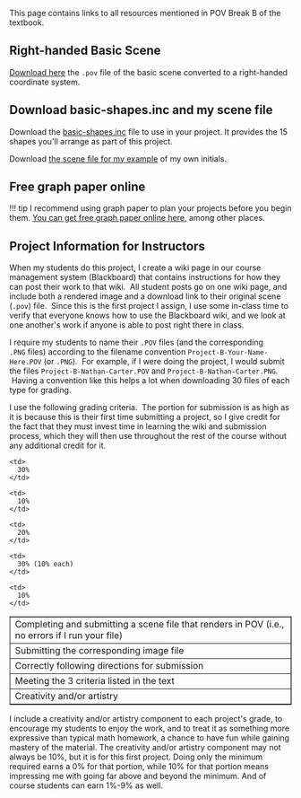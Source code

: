 
This page contains links to all resources mentioned in POV Break B of the
textbook.

## Right-handed Basic Scene

[Download here](files/right-handed-basic-scene.pov) the `.pov` file of the
basic scene converted to a right-handed coordinate system.

## Download basic-shapes.inc and my scene file

Download the [basic-shapes.inc](files/basic-shapes.inc) file to use in your
project. It provides the 15 shapes you'll arrange as part of this project.

Download [the scene file for my example](files/project-1-example-ncc.pov) of
my own initials.

## Free graph paper online

!!! tip
    I recommend using graph paper to plan your projects before you begin
    them.  [You can get free graph paper online
    here](http://incompetech.com/graphpaper/), among other places.

## Project Information for Instructors

When my students do this project, I create a wiki page in our course
management system (Blackboard) that contains instructions for how they can
post their work to that wiki.  All student posts go on one wiki page, and
include both a rendered image and a download link to their original scene
(`.pov`) file.  Since this is the first project I assign, I use some
in-class time to verify that everyone knows how to use the Blackboard wiki,
and we look at one another's work if anyone is able to post right there in
class.

I require my students to name their `.POV` files (and the corresponding
`.PNG` files) according to the filename convention
`Project-B-Your-Name-Here.POV` (or `.PNG`).  For example, if I were doing
the project, I would submit the files `Project-B-Nathan-Carter.POV` and
`Project-B-Nathan-Carter.PNG`.  Having a convention like this helps a lot
when downloading 30 files of each type for grading.

I use the following grading criteria.  The portion for submission is as high as it is because this is their first time submitting a project, so I give credit for the fact that they must invest time in learning the wiki and submission process, which they will then use throughout the rest of the course without any additional credit for it.

<table border="1" cellspacing="0" cellpadding="5">
  <tr>
    <td>
      Completing and submitting a scene file that renders in POV (i.e., no errors if I run your file)
    </td>

    <td>
      30%
    </td>
  </tr>

  <tr>
    <td>
      Submitting the corresponding image file
    </td>

    <td>
      10%
    </td>
  </tr>

  <tr>
    <td>
      Correctly following directions for submission
    </td>

    <td>
      20%
    </td>
  </tr>

  <tr>
    <td>
      Meeting the 3 criteria listed in the text
    </td>

    <td>
      30% (10% each)
    </td>
  </tr>

  <tr>
    <td>
      Creativity and/or artistry
    </td>

    <td>
      10%
    </td>
  </tr>
</table>

I include a creativity and/or artistry component to each project's grade, to
encourage my students to enjoy the work, and to treat it as something more
expressive than typical math homework, a chance to have fun while gaining
mastery of the material. The creativity and/or artistry component may not
always be 10%, but it is for this first project. Doing only the minimum
required earns a 0% for that portion, while 10% for that portion means
impressing me with going far above and beyond the minimum. And of course
students can earn 1%-9% as well.
